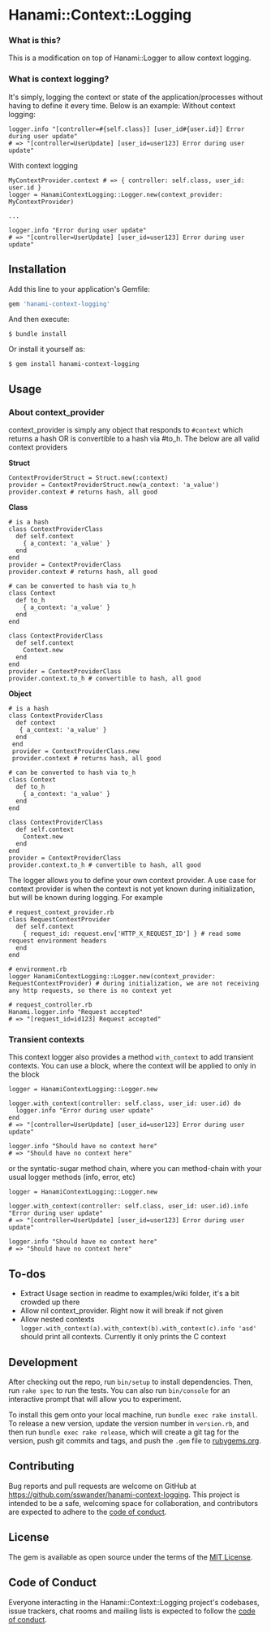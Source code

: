 # Hanami::Context::Logging

### What is this?
This is a modification on top of Hanami::Logger to allow context logging.

### What is context logging?
It's simply, logging the context or state of the application/processes without having to define it every time. Below is an example:
Without context logging:
```
logger.info "[controller=#{self.class}] [user_id#{user.id}] Error during user update"
# => "[controller=UserUpdate] [user_id=user123] Error during user update"
```

With context logging
```
MyContextProvider.context # => { controller: self.class, user_id: user.id }
logger = HanamiContextLogging::Logger.new(context_provider: MyContextProvider)

...

logger.info "Error during user update"
# => "[controller=UserUpdate] [user_id=user123] Error during user update"
```

## Installation

Add this line to your application's Gemfile:

```ruby
gem 'hanami-context-logging'
```

And then execute:

    $ bundle install

Or install it yourself as:

    $ gem install hanami-context-logging

## Usage

### About context_provider
context_provider is simply any object that responds to `#context` which returns a hash OR is convertible to a hash via #to_h. The below are all valid context providers

**Struct**
```
ContextProviderStruct = Struct.new(:context)
provider = ContextProviderStruct.new(a_context: 'a_value')
provider.context # returns hash, all good
```

**Class**
```
# is a hash
class ContextProviderClass
  def self.context
    { a_context: 'a_value' }
  end
end
provider = ContextProviderClass
provider.context # returns hash, all good

# can be converted to hash via to_h
class Context
  def to_h
    { a_context: 'a_value' }
  end
end

class ContextProviderClass
  def self.context
    Context.new
  end
end
provider = ContextProviderClass
provider.context.to_h # convertible to hash, all good
```

**Object**
```
# is a hash
class ContextProviderClass
  def context
   { a_context: 'a_value' }
  end
 end
 provider = ContextProviderClass.new
 provider.context # returns hash, all good

# can be converted to hash via to_h
class Context
  def to_h
    { a_context: 'a_value' }
  end
end

class ContextProviderClass
  def self.context
    Context.new
  end
end
provider = ContextProviderClass
provider.context.to_h # convertible to hash, all good
```

The logger allows you to define your own context provider. A use case for context provider is when the context is not yet known during initialization, but will be known during logging. For example
```
# request_context_provider.rb
class RequestContextProvider
  def self.context
    { request_id: request.env['HTTP_X_REQUEST_ID'] } # read some request environment headers
  end
end

# environment.rb
logger HanamiContextLogging::Logger.new(context_provider: RequestContextProvider) # during initialization, we are not receiving any http requests, so there is no context yet

# request_controller.rb
Hanami.logger.info "Request accepted"
# => "[request_id=id123] Request accepted"
```

### Transient contexts

This context logger also provides a method `with_context` to add transient contexts. You can use a block, where the context will be applied to only in the block
```
logger = HanamiContextLogging::Logger.new

logger.with_context(controller: self.class, user_id: user.id) do
  logger.info "Error during user update"
end
# => "[controller=UserUpdate] [user_id=user123] Error during user update"

logger.info "Should have no context here"
# => "Should have no context here"
```

or the syntatic-sugar method chain, where you can method-chain with your usual logger methods (info, error, etc)
```
logger = HanamiContextLogging::Logger.new

logger.with_context(controller: self.class, user_id: user.id).info "Error during user update"
# => "[controller=UserUpdate] [user_id=user123] Error during user update"

logger.info "Should have no context here"
# => "Should have no context here"
```

## To-dos
- Extract Usage section in readme to examples/wiki folder, it's a bit crowded up there
- Allow nil context_provider. Right now it will break if not given
- Allow nested contexts `logger.with_context(a).with_context(b).with_context(c).info 'asd'` should print all contexts. Currently it only prints the C context

## Development

After checking out the repo, run `bin/setup` to install dependencies. Then, run `rake spec` to run the tests. You can also run `bin/console` for an interactive prompt that will allow you to experiment.

To install this gem onto your local machine, run `bundle exec rake install`. To release a new version, update the version number in `version.rb`, and then run `bundle exec rake release`, which will create a git tag for the version, push git commits and tags, and push the `.gem` file to [rubygems.org](https://rubygems.org).

## Contributing

Bug reports and pull requests are welcome on GitHub at https://github.com/sswander/hanami-context-logging. This project is intended to be a safe, welcoming space for collaboration, and contributors are expected to adhere to the [code of conduct](https://github.com/sswander/hanami-context-logging/blob/master/CODE_OF_CONDUCT.md).


## License

The gem is available as open source under the terms of the [MIT License](https://opensource.org/licenses/MIT).

## Code of Conduct

Everyone interacting in the Hanami::Context::Logging project's codebases, issue trackers, chat rooms and mailing lists is expected to follow the [code of conduct](https://github.com/sswander/hanami-context-logging/blob/master/CODE_OF_CONDUCT.md).
